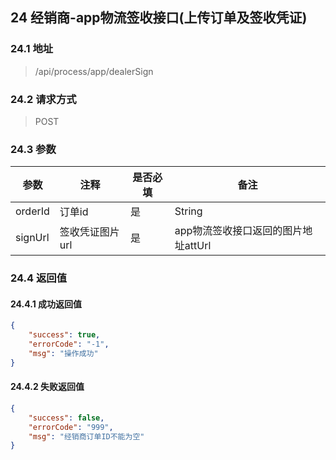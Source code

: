 ## 24 经销商-app物流签收接口(上传订单及签收凭证)

### 24.1 地址
> /api/process/app/dealerSign

### 24.2 请求方式
> POST

### 24.3 参数

|  参数   | 注释  |是否必填  |备注  |
|  ----  | ----  |----  |----  |
| orderId  | 订单id | 是 | String
| signUrl  | 签收凭证图片url | 是 | app物流签收接口返回的图片地址attUrl


### 24.4 返回值

#### 24.4.1 成功返回值

```json
{
    "success": true,
    "errorCode": "-1",
    "msg": "操作成功"
}
```

#### 24.4.2 失败返回值

```json
{
    "success": false,
    "errorCode": "999",
    "msg": "经销商订单ID不能为空"
}
```
